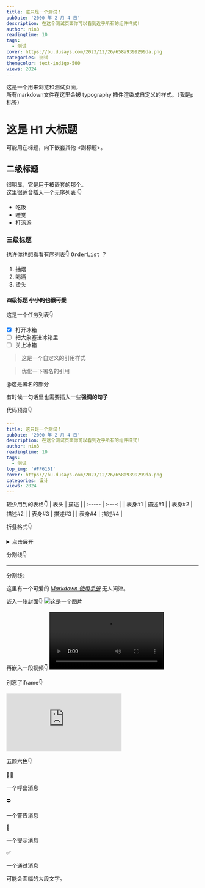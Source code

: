 ```yaml
---
title: 这只是一个测试！
pubDate: '2000 年 2 月 4 日'
description: 在这个测试页面你可以看到近乎所有的组件样式!
author: nin3
readingtime: 10
tags: 
  - 测试
cover: https://bu.dusays.com/2023/12/26/658a9399299da.png
categories: 测试
themecolor: text-indigo-500
views: 2024
---
```

这是一个用来浏览和测试页面，<br>
所有markdown文件在这里会被 typography 插件渲染成自定义的样式。（我是p标签）
# 这是 H1 大标题
可能用在标题，向下嵌套其他 <副标题>。
## 二级标题
很明显，它是用于被嵌套的那个。<br>
这里很适合插入一个无序列表 👇
- 吃饭
- 睡觉
- 打派派
### 三级标题
也许你也想看看有序列表👇 <kbd>OrderList</kbd> ？ 
1. 抽烟
2. 喝酒
3. 烫头
#### 四级标题 ~~小小的也很可爱~~
这是一个任务列表👇
- [x] 打开冰箱
- [ ] 把大象塞进冰箱里
- [ ] 关上冰箱

> 这是一个自定义的引用样式

<div class="flex flex-col mb-6">
    <blockquote class="not-prose before:content-['❝'] before:text-4xl after:content-['❞'] text-[#333] justify-center font-bold flex gap-1">
        <p class="mt-6 text-2xl">
            优化一下署名的引用
        </p>
    </blockquote>
    <div class="flex flex-row-reverse text-[#333] font-light">
        @这是署名的部分
    </div>
</div>

有时候一句话里也需要插入一些**强调的句子**

代码预览👇
```yaml
---
title: 这只是一个测试！
pubDate: '2000 年 2 月 4 日'
description: 在这个测试页面你可以看到近乎所有的组件样式!
author: nin3
readingtime: 10
tags: 
  - 测试
top_img: '#FF6161'
cover: https://bu.dusays.com/2023/12/26/658a9399299da.png
categories: 设计
views: 2024
---
```

较少用到的表格👇
| 表头   |  描述  |
| :----- | :----: |
| 表身#1 | 描述#1 |
| 表身#2 | 描述#2 |
| 表身#3 | 描述#3 |
| 表身#4 | 描述#4 |

折叠格式👇
<div class="bg-gray-200 mx-auto p-6 rounded-2xl">
    <details class=""> 
        <summary>
            点击展开
        </summary>
            展开内容
    </details>
</div>

分割线👇

---

分割线👆︎

这里有一个可爱的 *[Markdown 使用手册](https://www.markdownguide.org)* 无人问津。

嵌入一张封面👇
![这是一个图片](https://bu.dusays.com/2023/11/21/655c64bdb8321.png "新鲜出炉的封面")

再嵌入一段视频👇
<video src="https://cdn.dribbble.com/users/485324/screenshots/14983659/media/f3578a43968fc8eb6aef6f492a1e1244.mp4#t=0.01" controls data-aos="fade-up"></video>

别忘了iframe👇
<iframe style="border: 1px solid rgba(0, 0, 0, 0.1);" class="w-full aspect-video rounded-2xl" src="https://www.figma.com/embed?embed_host=share&url=https%3A%2F%2Fwww.figma.com%2Ffile%2FDEh0ys71li4JXyOTBV2DKt%2F%25E9%25A1%25B6%25E5%25B3%25B0%25E6%2596%25B0%25E9%2597%25BBApp%3Ftype%3Ddesign%26node-id%3D189%253A403%26mode%3Ddesign%26t%3DVGfSyTsNCNOncIgw-1" allowfullscreen data-aos="fade-up"></iframe>

五颜六色👇
<div class="flex items-center my-8 gap-4 bg-[#EEEEEE] rounded-2xl">
    <div class="pl-6">💁‍♀️</div>
    <p class="text-[#333] pr-6">一个呼出消息</p>
</div>

<div class="flex items-center my-8 gap-4 bg-[#FFE7E5] rounded-2xl">
    <div class="pl-6">⛔</div>
    <p class="text-[#FF1E10] pr-6">一个警告消息</p>
</div>

<div class="flex items-center my-8 gap-4 bg-[#F6ECD0] rounded-2xl">
    <div class="pl-6">🔔</div>
    <p class="text-[#FFB800] pr-6">一个提示消息</p>
</div>

<div class="flex items-center my-8 gap-4 bg-[#D0E7D0] rounded-2xl">
    <div class="pl-6">✅</div>
    <p class="text-[#039C00] pr-6">一个通过消息</p>
</div>

可能会面临的大段文字。